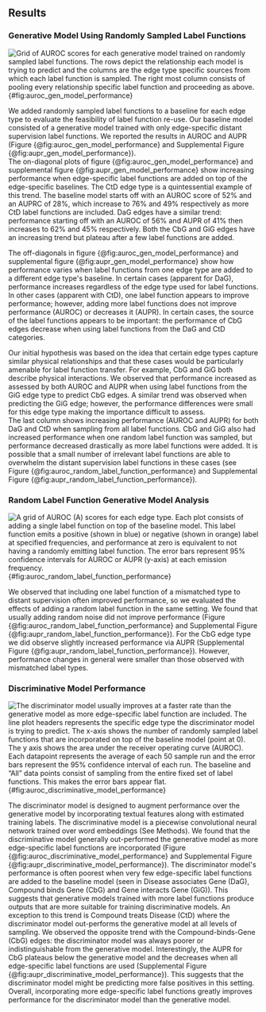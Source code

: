 ## Results

### Generative Model Using Randomly Sampled Label Functions
![
Grid of AUROC scores for each generative model trained on randomly sampled label functions.
The rows depict the relationship each model is trying to predict and the columns are the edge type specific sources from which each label function is sampled.
The right most column consists of pooling every relationship specific label function and proceeding as above.
](https://raw.githubusercontent.com/danich1/snorkeling/ee638b4e45717a86f54a2744a813baaa90bc6b84/figures/label_sampling_experiment/transfer_test_set_auroc.png){#fig:auroc_gen_model_performance}

We added randomly sampled label functions to a baseline for each edge type to evaluate the feasibility of label function re-use.
Our baseline model consisted of a generative model trained with only edge-specific distant supervision label functions.
We reported the results in AUROC and AUPR (Figure {@fig:auroc_gen_model_performance} and Supplemental Figure {@fig:aupr_gen_model_performance}).  
The on-diagonal plots of figure {@fig:auroc_gen_model_performance} and supplemental figure {@fig:aupr_gen_model_performance} show increasing performance when edge-specific label functions are added on top of the  edge-specific baselines.
The CtD edge type is a quintessential example of this trend.
The baseline model starts off with an AUROC score of 52% and an AUPRC of 28%, which increase to 76% and 49% respectively as more CtD label functions are included. 
DaG edges have a similar trend: performance starting off with an AUROC of 56% and AUPR of 41% then increases to 62% and 45% respectively.
Both the CbG and GiG edges have an increasing trend but plateau after a few label functions are added.  

The off-diagonals in figure {@fig:auroc_gen_model_performance} and supplemental figure {@fig:aupr_gen_model_performance} show how performance varies when label functions from one edge type are added to a different edge type's baseline.
In certain cases (apparent for DaG), performance increases regardless of the edge type used for label functions.
In other cases (apparent with CtD), one label function appears to improve performance; however, adding more label functions does not improve performance (AUROC) or decreases it (AUPR).
In certain cases, the source of the label functions appears to be important: the performance of CbG edges decrease when using label functions from the DaG and CtD categories.

Our initial hypothesis was based on the idea that certain edge types capture similar physical relationships and that these cases would be particularly amenable for label function transfer.
For example, CbG and GiG both describe physical interactions.
We observed that performance increased as assessed by both AUROC and AUPR when using label functions from the GiG edge type to predict CbG edges.
A similar trend was observed when predicting the GiG edge; however, the performance differences were small for this edge type making the importance difficult to assess.  
The last column shows increasing performance (AUROC and AUPR) for both DaG and CtD when sampling from all label functions.
CbG and GiG also had increased performance when one random label function was sampled, but performance decreased drastically as more label functions were added.
It is possible that a small number of irrelevant label functions are able to overwhelm the distant supervision label functions in these cases (see Figure {@fig:auroc_random_label_function_performance} and Supplemental Figure {@fig:aupr_random_label_function_performance}).

### Random Label Function Generative Model Analysis
![
A grid of AUROC (A) scores for each edge type.
Each plot consists of adding a single label function on top of the baseline model.
This label function emits a positive (shown in blue) or negative (shown in orange) label at specified frequencies, and performance at zero is equivalent to not having a randomly emitting label function.
The error bars represent 95% confidence intervals for AUROC or AUPR (y-axis) at each emission frequency.
](https://raw.githubusercontent.com/danich1/snorkeling/ee638b4e45717a86f54a2744a813baaa90bc6b84/figures/gen_model_error_analysis/transfer_test_set_auroc.png){#fig:auroc_random_label_function_performance}

We observed that including one label function of a mismatched type to distant supervision often improved performance, so we evaluated the effects of adding a random label function in the same setting.
We found that usually adding random noise did not improve performance (Figure {@fig:auroc_random_label_function_performance} and Supplemental Figure {@fig:aupr_random_label_function_performance}).
For the CbG edge type we did observe slightly increased performance via AUPR (Supplemental Figure {@fig:aupr_random_label_function_performance}).
However, performance changes in general were smaller than those observed with mismatched label types.

### Discriminative Model Performance

![
The discriminator model usually improves at a faster rate than the generative model as more edge-specific label function are included.
The line plot headers represents the specific edge type the discriminator model is trying to predict.
The x-axis shows the number of randomly sampled label functions that are incorporated on top of the baseline model (point at 0).
The y axis shows the area under the receiver operating curve (AUROC).
Each datapoint represents the average of each 50 sample run and the error bars represent the 95% confidence interval of each run.
The baseline and “All” data points consist of sampling from the entire fixed set of label functions.
This makes the error bars appear flat.
](https://raw.githubusercontent.com/danich1/snorkeling/1941485a02c8aa9972c67d8f9d3ff96acb0f3b7b/figures/disc_model_experiment/disc_model_test_auroc.png){#fig:auroc_discriminative_model_performance}

The discriminator model is designed to augment performance over the generative model by incorporating textual features along with estimated training labels.
The discriminative model is a piecewise convolutional neural network trained over word embeddings (See Methods).
We found that the discriminative model generally out-performed the generative model as more edge-specific label functions are incorporated (Figure {@fig:auroc_discriminative_model_performance} and Supplemental Figure {@fig:aupr_discriminative_model_performance}).
The discriminator model's performance is often poorest when very few edge-specific label functions are added to the baseline model (seen in Disease associates Gene (DaG), Compound binds Gene (CbG) and Gene interacts Gene (GiG)). 
This suggests that generative models trained with more label functions produce outputs that are more suitable for training discriminative models.
An exception to this trend is Compound treats Disease (CtD) where the discriminator model out-performs the generative model at all levels of sampling.
We observed the opposite trend with the Compound-binds-Gene (CbG) edges: the discriminator model was always poorer or indistinguishable from the generative model.
Interestingly, the AUPR for CbG plateaus below the generative model and the decreases when all edge-specific label functions are used (Supplemental Figure {@fig:aupr_discriminative_model_performance}).
This suggests that the discriminator model might be predicting more false positives in this setting.
Overall, incorporating more edge-specific label functions greatly improves performance for the discriminator model than the generative model.
